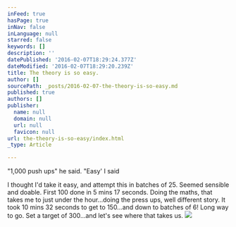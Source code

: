 ```yaml
---
inFeed: true
hasPage: true
inNav: false
inLanguage: null
starred: false
keywords: []
description: ''
datePublished: '2016-02-07T18:29:24.377Z'
dateModified: '2016-02-07T18:29:20.239Z'
title: The theory is so easy.
author: []
sourcePath: _posts/2016-02-07-the-theory-is-so-easy.md
published: true
authors: []
publisher:
  name: null
  domain: null
  url: null
  favicon: null
url: the-theory-is-so-easy/index.html
_type: Article

---
```

"1,000 push ups" he said. "Easy' I said

I thought I'd take it easy, and attempt this in batches of 25\. Seemed sensible and doable. First 100 done in 5 mins 17 seconds. Doing the maths, that takes me to just under the hour...doing the press ups, well different story. It took 10 mins 32 seconds to get to 150...and down to batches of 6! Long way to go. Set a target of 300...and let's see where that takes us.
![](https://the-grid-user-content.s3-us-west-2.amazonaws.com/0d9eea21-8e53-4b36-93f9-28b595bf3da7.png)